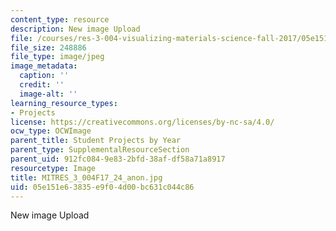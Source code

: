 ```yaml
---
content_type: resource
description: New image Upload
file: /courses/res-3-004-visualizing-materials-science-fall-2017/05e151e63835e9f04d00bc631c044c86_MITRES_3_004F17_24_anon.jpg
file_size: 248886
file_type: image/jpeg
image_metadata:
  caption: ''
  credit: ''
  image-alt: ''
learning_resource_types:
- Projects
license: https://creativecommons.org/licenses/by-nc-sa/4.0/
ocw_type: OCWImage
parent_title: Student Projects by Year
parent_type: SupplementalResourceSection
parent_uid: 912fc084-9e83-2bfd-38af-df58a71a8917
resourcetype: Image
title: MITRES_3_004F17_24_anon.jpg
uid: 05e151e6-3835-e9f0-4d00-bc631c044c86
---
```

New image Upload